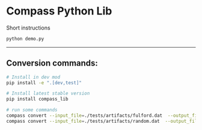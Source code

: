 # Compass Python Lib

Short instructions

```bash
python demo.py
```

--------------------

## Conversion commands:

```bash
# Install in dev mod
pip install -e ".[dev,test]"

# Install latest stable version
pip install compass_lib

# run some commands
compass convert --input_file=./tests/artifacts/fulford.dat  --output_file=fulford.json --format=json --overwrite
compass convert --input_file=./tests/artifacts/random.dat  --output_file=random.json --format=json --overwrite
```